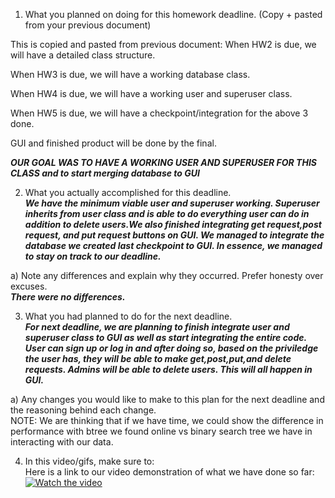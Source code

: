 1. What you planned on doing for this homework deadline. (Copy + pasted from your previous document)

This is copied and pasted from previous document:
When HW2 is due, we will have a detailed class structure.

When HW3 is due, we will have a working database class.

When HW4 is due, we will have a working user and superuser class.

When HW5 is due, we will have a checkpoint/integration for the above 3 done.

GUI and finished product will be done by the final.

***OUR GOAL WAS TO HAVE A WORKING USER AND SUPERUSER FOR THIS CLASS and to start merging database to GUI***

2. What you actually accomplished for this deadline.  
***We have the minimum viable user and superuser working. Superuser inherits from user class and is able to do everything user can do in addition to delete users.We also finished integrating get request,post request, and put request buttons on GUI. We managed to integrate the database we created last checkpoint to GUI. In essence, we managed to stay on track to our deadline.***  

  a) Note any differences and explain why they occurred. Prefer honesty over excuses.  
***There were no differences.***  

3. What you had planned to do for the next deadline.  
***For next deadline, we are planning to finish integrate user and superuser class to GUI as well as start integrating the entire code. User can sign up or log in and after doing so, based on the priviledge the user has, they will be able to make get,post,put,and delete requests. Admins will be able to delete users. This will all happen in GUI.***    

  a) Any changes you would like to make to this plan for the next deadline and the reasoning behind each change.  
NOTE: We are thinking that if we have time, we could show the difference in performance with btree we found online vs binary search tree we have in interacting with our data. 

4. In this video/gifs, make sure to:  
Here is a link to our video demonstration of what we have done so far:
[![Watch the video](https://i.imgur.com/Vt7IbDS.gif)](https://www.youtube.com/watch?v=JLt7IPtgVbA&feature=youtu.be&ab_channel=BrianNguyen
)



